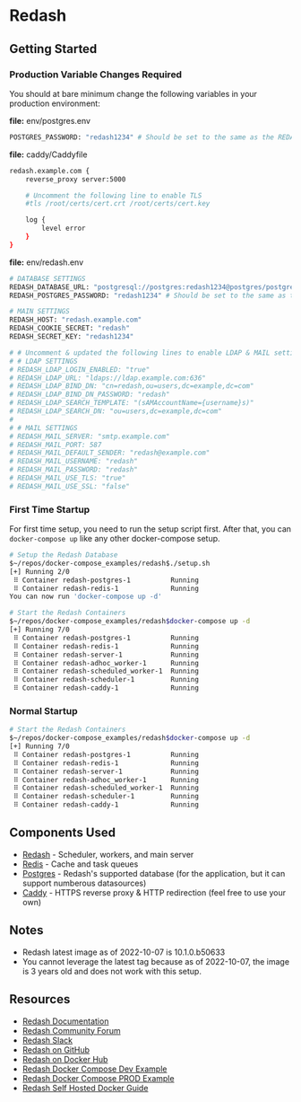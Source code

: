 # Redash

## Getting Started

### Production Variable Changes Required

You should at bare minimum change the following variables in your production environment:

__file:__ env/postgres.env

```bash
POSTGRES_PASSWORD: "redash1234" # Should be set to the same as the REDASH_POSTGRES_PASSWORD in redash.env

```

__file:__ caddy/Caddyfile

```bash
redash.example.com {
    reverse_proxy server:5000

    # Uncomment the following line to enable TLS
    #tls /root/certs/cert.crt /root/certs/cert.key

    log {
        level error
    }
}

```


__file:__ env/redash.env

```bash
# DATABASE SETTINGS
REDASH_DATABASE_URL: "postgresql://postgres:redash1234@postgres/postgres"
REDASH_POSTGRES_PASSWORD: "redash1234" # Should be set to the same as the POSTGRES_PASSWORD in postgres.env

# MAIN SETTINGS
REDASH_HOST: "redash.example.com"
REDASH_COOKIE_SECRET: "redash"
REDASH_SECRET_KEY: "redash1234"

# # Uncomment & updated the following lines to enable LDAP & MAIL settings
# # LDAP SETTINGS
# REDASH_LDAP_LOGIN_ENABLED: "true"
# REDASH_LDAP_URL: "ldaps://ldap.example.com:636"
# REDASH_LDAP_BIND_DN: "cn=redash,ou=users,dc=example,dc=com"
# REDASH_LDAP_BIND_DN_PASSWORD: "redash"
# REDASH_LDAP_SEARCH_TEMPLATE: "(sAMAccountName={username}s)"
# REDASH_LDAP_SEARCH_DN: "ou=users,dc=example,dc=com"
#
# # MAIL SETTINGS
# REDASH_MAIL_SERVER: "smtp.example.com"
# REDASH_MAIL_PORT: 587
# REDASH_MAIL_DEFAULT_SENDER: "redash@example.com"
# REDASH_MAIL_USERNAME: "redash"
# REDASH_MAIL_PASSWORD: "redash"
# REDASH_MAIL_USE_TLS: "true"
# REDASH_MAIL_USE_SSL: "false"

```

### First Time Startup

For first time setup, you need to run the setup script first.  After that, you can `docker-compose up` like any other docker-compose setup.

```bash
# Setup the Redash Database
$~/repos/docker-compose_examples/redash$./setup.sh
[+] Running 2/0
 ⠿ Container redash-postgres-1          Running                        0.0s
 ⠿ Container redash-redis-1             Running                        0.0s
You can now run 'docker-compose up -d'

# Start the Redash Containers
$~/repos/docker-compose_examples/redash$docker-compose up -d
[+] Running 7/0
 ⠿ Container redash-postgres-1          Running                        0.0s
 ⠿ Container redash-redis-1             Running                        0.0s
 ⠿ Container redash-server-1            Running                        0.0s
 ⠿ Container redash-adhoc_worker-1      Running                        0.0s
 ⠿ Container redash-scheduled_worker-1  Running                        0.0s
 ⠿ Container redash-scheduler-1         Running                        0.0s
 ⠿ Container redash-caddy-1             Running                        0.0s
```

### Normal Startup

```bash
# Start the Redash Containers
$~/repos/docker-compose_examples/redash$docker-compose up -d
[+] Running 7/0
 ⠿ Container redash-postgres-1          Running                        0.0s
 ⠿ Container redash-redis-1             Running                        0.0s
 ⠿ Container redash-server-1            Running                        0.0s
 ⠿ Container redash-adhoc_worker-1      Running                        0.0s
 ⠿ Container redash-scheduled_worker-1  Running                        0.0s
 ⠿ Container redash-scheduler-1         Running                        0.0s
 ⠿ Container redash-caddy-1             Running                        0.0s
```

## Components Used

- [Redash](https://redash.io) - Scheduler, workers, and main server
- [Redis](https://redis.io) - Cache and task queues
- [Postgres](https://www.postgresql.org) - Redash's supported database (for the application, but it can support numberous datasources)
- [Caddy](https://caddyserver.com) - HTTPS reverse proxy & HTTP redirection (feel free to use your own)

## Notes

- Redash latest image as of 2022-10-07 is 10.1.0.b50633
- You cannot leverage the latest tag because as of 2022-10-07, the image is 3 years old and does not work with this setup.

## Resources

- [Redash Documentation](https://redash.io/help/)
- [Redash Community Forum](https://discuss.redash.io/)
- [Redash Slack](https://redash.io/slack)
- [Redash on GitHub](https://github.com/getredash/redash)
- [Redash on Docker Hub](https://hub.docker.com/r/redash/redash/)
- [Redash Docker Compose Dev Example](https://github.com/getredash/redash/blob/master/docker-compose.yml)
- [Redash Docker Compose PROD Example](https://github.com/getredash/setup/blob/master/data/docker-compose.yml)
- [Redash Self Hosted Docker Guide](https://redash.io/help/open-source/dev-guide/docker)
